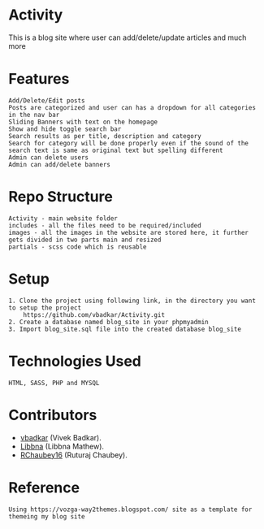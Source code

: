 # Activity
This is a blog site where user can add/delete/update articles and much more

# Features
	Add/Delete/Edit posts
	Posts are categorized and user can has a dropdown for all categories in the nav bar
	Sliding Banners with text on the homepage
	Show and hide toggle search bar
	Search results as per title, description and category
	Search for category will be done properly even if the sound of the search text is same as original text but spelling different
	Admin can delete users
	Admin can add/delete banners
	
# Repo Structure
	Activity - main website folder
	includes - all the files need to be required/included
	images - all the images in the website are stored here, it further gets divided in two parts main and resized
	partials - scss code which is reusable
	
# Setup 
	1. Clone the project using following link, in the directory you want to setup the project
		https://github.com/vbadkar/Activity.git
	2. Create a database named blog_site in your phpmyadmin
	3. Import blog_site.sql file into the created database blog_site

# Technologies Used
	HTML, SASS, PHP and MYSQL
	
# Contributors
* [vbadkar](https://github.com/vbadkar) (Vivek Badkar).
* [Libbna](https://github.com/Libbna/) (Libbna Mathew).
* [RChaubey16](https://github.com/RChaubey16) (Ruturaj Chaubey).

# Reference
	Using https://vozga-way2themes.blogspot.com/ site as a template for themeing my blog site
